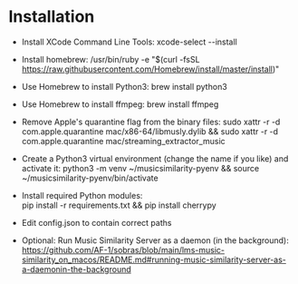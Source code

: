 Installation
============

- Install XCode Command Line Tools: 
  xcode-select --install

- Install homebrew:
  /usr/bin/ruby -e "$(curl -fsSL https://raw.githubusercontent.com/Homebrew/install/master/install)"

- Use Homebrew to install Python3: 
  brew install python3

- Use Homebrew to install ffmpeg: 
  brew install ffmpeg

- Remove Apple's quarantine flag from the binary files: 
  sudo xattr -r -d com.apple.quarantine mac/x86-64/libmusly.dylib && sudo xattr -r -d com.apple.quarantine mac/streaming_extractor_music

- Create a Python3 virtual environment (change the name if you like) and activate it:
  python3 -m venv ~/musicsimilarity-pyenv && source ~/musicsimilarity-pyenv/bin/activate

- Install required Python modules:  
  pip install -r requirements.txt && pip install cherrypy

- Edit config.json to contain correct paths

- Optional: Run Music Similarity Server as a daemon (in the background): https://github.com/AF-1/sobras/blob/main/lms-music-similarity_on_macos/README.md#running-music-similarity-server-as-a-daemonin-the-background
